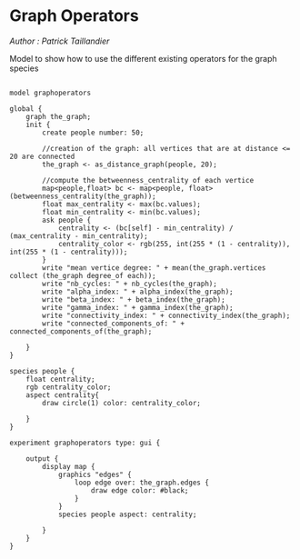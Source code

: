 [//]: # (keyword|operator_as_distance_graph)
[//]: # (keyword|operator_betweenness_centrality)
[//]: # (keyword|operator_degree_of)
[//]: # (keyword|operator_nb_cycles)
[//]: # (keyword|operator_alpha_index)
[//]: # (keyword|operator_beta_index)
[//]: # (keyword|operator_gamma_index)
[//]: # (keyword|operator_connectivity_index)
[//]: # (keyword|operator_connected_components_of)
[//]: # (keyword|concept_Graph)
# Graph Operators


_Author : Patrick Taillandier_

Model to show how to use the different existing operators for the graph species


```

model graphoperators

global {
	graph the_graph;
	init {
		create people number: 50;
		
		//creation of the graph: all vertices that are at distance <= 20 are connected
		the_graph <- as_distance_graph(people, 20);
		
		//compute the betweenness_centrality of each vertice
		map<people,float> bc <- map<people, float>(betweenness_centrality(the_graph));
		float max_centrality <- max(bc.values);
		float min_centrality <- min(bc.values);
		ask people {
			centrality <- (bc[self] - min_centrality) / (max_centrality - min_centrality);
			centrality_color <- rgb(255, int(255 * (1 - centrality)), int(255 * (1 - centrality)));
		}
		write "mean vertice degree: " + mean(the_graph.vertices collect (the_graph degree_of each));
		write "nb_cycles: " + nb_cycles(the_graph);
		write "alpha_index: " + alpha_index(the_graph);
		write "beta_index: " + beta_index(the_graph);
		write "gamma_index: " + gamma_index(the_graph);
		write "connectivity_index: " + connectivity_index(the_graph);
		write "connected_components_of: " + connected_components_of(the_graph);
		
	}
}

species people {
	float centrality;
	rgb centrality_color;
	aspect centrality{
		draw circle(1) color: centrality_color;
		
	}
}

experiment graphoperators type: gui {
	
	output {
		display map {
			graphics "edges" {
				loop edge over: the_graph.edges {
					draw edge color: #black;
				}
 			}
 			species people aspect: centrality;
			
		}
	}
}
```
